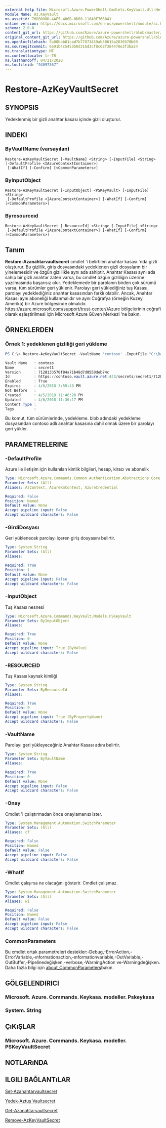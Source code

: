 ```yaml
---
external help file: Microsoft.Azure.PowerShell.Cmdlets.KeyVault.dll-Help.xml
Module Name: Az.KeyVault
ms.assetid: 70DB088D-4AF5-406B-8D66-118A0F766041
online version: https://docs.microsoft.com/en-us/powershell/module/az.keyvault/restore-azkeyvaultsecret
schema: 2.0.0
content_git_url: https://github.com/Azure/azure-powershell/blob/master/src/KeyVault/KeyVault/help/Restore-AzKeyVaultSecret.md
original_content_git_url: https://github.com/Azure/azure-powershell/blob/master/src/KeyVault/KeyVault/help/Restore-AzKeyVaultSecret.md
ms.openlocfilehash: 5a00bab81cad7b77873459ab58615a2836970b09
ms.sourcegitcommit: 6a91b4c545350d316d3cf8c62f384478e3f3ba24
ms.translationtype: MT
ms.contentlocale: tr-TR
ms.lasthandoff: 04/21/2020
ms.locfileid: "94097367"
---
```

# Restore-AzKeyVaultSecret

## SYNOPSIS
Yedeklenmiş bir gizli anahtar kasası içinde gizli oluşturur.

## INDEKI

### ByVaultName (varsayılan)
```
Restore-AzKeyVaultSecret [-VaultName] <String> [-InputFile] <String> [-DefaultProfile <IAzureContextContainer>]
 [-WhatIf] [-Confirm] [<CommonParameters>]
```

### ByInputObject
```
Restore-AzKeyVaultSecret [-InputObject] <PSKeyVault> [-InputFile] <String>
 [-DefaultProfile <IAzureContextContainer>] [-WhatIf] [-Confirm] [<CommonParameters>]
```

### Byresourceıd
```
Restore-AzKeyVaultSecret [-ResourceId] <String> [-InputFile] <String>
 [-DefaultProfile <IAzureContextContainer>] [-WhatIf] [-Confirm] [<CommonParameters>]
```

## Tanım
**Restore-Azanahtarvaultsecret** cmdlet 'i belirtilen anahtar kasası 'nda gizli oluşturur.
Bu gizlilik, giriş dosyasındaki yedeklenen gizli dosyaların bir yinelemesidir ve özgün gizlilikle aynı ada sahiptir.
Anahtar Kasası aynı ada sahip bir gizli anahtar zaten varsa, bu cmdlet özgün gizliliğin üzerine yazılmasında başarısız olur.
Yedeklemede bir parolanın birden çok sürümü varsa, tüm sürümler geri yüklenir.
Parolayı geri yüklediğiniz tuş Kasası, parolayı yedeklediğiniz anahtar kasasından farklı olabilir.
Ancak, Anahtar Kasası aynı aboneliği kullanmalıdır ve aynı Coğrafya (örneğin Kuzey Amerika) bir Azure bölgesinde olmalıdır.
https://azure.microsoft.com/support/trust-center/)Azure bölgelerinin coğrafi olarak eşleştirilmesi Için Microsoft Azure Güven Merkezi 'ne bakın.

## ÖRNEKLERDEN

### Örnek 1: yedeklenen gizliliği geri yükleme
```powershell
PS C:\> Restore-AzKeyVaultSecret -VaultName 'contoso' -InputFile "C:\Backup.blob"

Vault Name   : contoso
Name         : secret1
Version      : 7128133570f84a71b48d7d0550deb74c
Id           : https://contoso.vault.azure.net:443/secrets/secret1/7128133570f84a71b48d7d0550deb74c
Enabled      : True
Expires      : 4/6/2018 3:59:43 PM
Not Before   :
Created      : 4/5/2018 11:46:28 PM
Updated      : 4/6/2018 11:30:17 PM
Content Type :
Tags         :
```

Bu komut, tüm sürümlerinde, yedekleme. blob adındaki yedekleme dosyasından contoso adlı anahtar kasasına dahil olmak üzere bir parolayı geri yükler.

## PARAMETRELERINE

### -DefaultProfile
Azure ile iletişim için kullanılan kimlik bilgileri, hesap, kiracı ve abonelik

```yaml
Type: Microsoft.Azure.Commands.Common.Authentication.Abstractions.Core.IAzureContextContainer
Parameter Sets: (All)
Aliases: AzContext, AzureRmContext, AzureCredential

Required: False
Position: Named
Default value: None
Accept pipeline input: False
Accept wildcard characters: False
```

### -GirdiDosyası
Geri yüklenecek parolayı içeren giriş dosyasını belirtir.

```yaml
Type: System.String
Parameter Sets: (All)
Aliases:

Required: True
Position: 1
Default value: None
Accept pipeline input: False
Accept wildcard characters: False
```

### -InputObject
Tuş Kasası nesnesi

```yaml
Type: Microsoft.Azure.Commands.KeyVault.Models.PSKeyVault
Parameter Sets: ByInputObject
Aliases:

Required: True
Position: 0
Default value: None
Accept pipeline input: True (ByValue)
Accept wildcard characters: False
```

### -RESOURCEID
Tuş Kasası kaynak kimliği

```yaml
Type: System.String
Parameter Sets: ByResourceId
Aliases:

Required: True
Position: 0
Default value: None
Accept pipeline input: True (ByPropertyName)
Accept wildcard characters: False
```

### -VaultName
Parolayı geri yükleyeceğiniz Anahtar Kasası adını belirtir.

```yaml
Type: System.String
Parameter Sets: ByVaultName
Aliases:

Required: True
Position: 0
Default value: None
Accept pipeline input: False
Accept wildcard characters: False
```

### -Onay
Cmdlet 'i çalıştırmadan önce onaylamanızı ister.

```yaml
Type: System.Management.Automation.SwitchParameter
Parameter Sets: (All)
Aliases: cf

Required: False
Position: Named
Default value: False
Accept pipeline input: False
Accept wildcard characters: False
```

### -WhatIf
Cmdlet çalışırsa ne olacağını gösterir.
Cmdlet çalışmaz.

```yaml
Type: System.Management.Automation.SwitchParameter
Parameter Sets: (All)
Aliases: wi

Required: False
Position: Named
Default value: False
Accept pipeline input: False
Accept wildcard characters: False
```

### CommonParameters
Bu cmdlet ortak parametreleri destekler:-Debug,-ErrorAction,-ErrorVariable,-ınformationaction,-ınformationvariable,-OutVariable,-OutBuffer,-Pipelinedeğişken,-verbose,-WarningAction ve-Warningdeğişken. Daha fazla bilgi için [about_CommonParameters](http://go.microsoft.com/fwlink/?LinkID=113216)bakın.

## GÖLGELENDIRICI

### Microsoft. Azure. Commands. Keykasa. modeller. Pskeykasa

### System. String

## ÇıKıŞLAR

### Microsoft. Azure. Commands. Keykasa. modeller. PSKeyVaultSecret

## NOTLARıNDA

## ILGILI BAĞLANTıLAR

[Set-Azanahtarvaultsecret](./Set-AzKeyVaultSecret.md)

[Yedek-Aztuş Vaultsecret](./Backup-AzKeyVaultSecret.md)

[Get-Azanahtarvaultsecret](./Get-AzKeyVaultSecret.md)

[Remove-AzKeyVaultSecret](./Remove-AzKeyVaultSecret.md)

